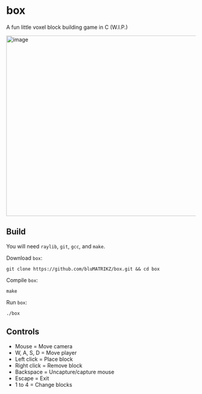 # box
A fun little voxel block building game in C (W.I.P.)

<img width="640" height="480" alt="image" src="https://github.com/user-attachments/assets/72a8a782-b57f-470f-a848-3619b9931556" />

## Build
You will need `raylib`, `git`, `gcc`, and `make`.

Download `box`:
```
git clone https://github.com/bluMATRIKZ/box.git && cd box
```

Compile `box`:
```
make
```

Run `box`:
```
./box
```

## Controls
- Mouse = Move camera
- W, A, S, D = Move player
- Left click = Place block
- Right click = Remove block
- Backspace = Uncapture/capture mouse
- Escape = Exit
- 1 to 4 = Change blocks
